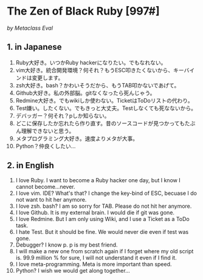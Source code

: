 
# The Zen of Black Ruby [997#]
*by Metaclass Eval*

## 1. in Japanese
1. Ruby大好き。いつかRuby hackerになりたい。でもなれない。
2. vim大好き。統合開発環境？何それ？もうESC叩きたくないから、キーバインドは変更します。
3. zsh大好き。bash？かわいそうだから、もうTAB叩かないであげて。
4. Github大好き。私の外部脳。gitなくなったら死んじゃう。
5. Redmine大好き。でもwikiしか使わない。TicketはToDoリストの代わり。
6. Test嫌い。したくない。でもきっと大丈夫。Testしなくても死なないから。
7. デバッガー？何それ？pしか知らない。
8. どこに保存したか忘れたら作り直す。昔のソースコードが見つかってもたぶん理解できないと思う。
9. メタプログラミング大好き。速度よりメタが大事。
10. Python？仲良くしたい...

## 2. in English
1. I love Ruby. I want to become a Ruby hacker one day, but I know I cannot become...never.
2. I love vim. IDE? What's that? I change the key-bind of ESC, becuase I do not want to hit her anymore.
3. I love zsh. bash? I am so sorry for TAB. Please do not hit her anymore.
4. I love Github. It is my external brain. I would die if git was gone.
5. I love Redmine. But I am only using Wiki, and I use a Ticket as a ToDo task.
6. I hate Test. But it should be fine. We would never die even if test was gone.
7. Debugger? I know p. p is my best friend.
8. I will make a new one from scratch again if I forget where my old script is. 99.9 million % for sure, I will not understand it even if I find it.
9. I love meta-programming. Meta is more important than speed.
10. Python? I wish we would get along together...

